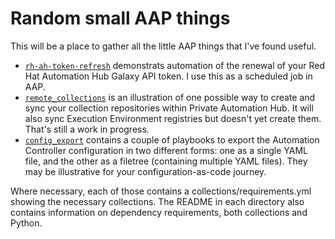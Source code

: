 # Random small AAP things

This will be a place to gather all the little AAP things that I've found useful.

- [`rh-ah-token-refresh`](rh-ah-token-refresh) demonstrats automation of the renewal of your Red Hat Automation Hub Galaxy API token. I use this as a scheduled job in AAP.
- [`remote_collections`](remote_collections) is an illustration of one possible way to create and sync your collection repositories within Private Automation Hub. It will also sync Execution Environment registries but doesn't yet create them. That's still a work in progress.
- [`config_export`](config_export) contains a couple of playbooks to export the Automation Controller configuration in two different forms: one as a single YAML file, and the other as a filetree (containing multiple YAML files). They may be illustrative for your configuration-as-code journey.

Where necessary, each of those contains a collections/requirements.yml showing the necessary collections. The README in each directory also contains information on dependency requirements, both collections and Python.
